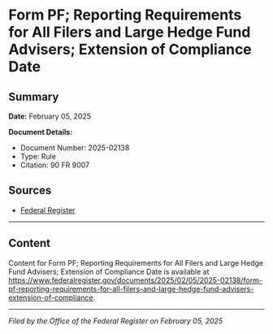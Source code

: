 # Form PF; Reporting Requirements for All Filers and Large Hedge Fund Advisers; Extension of Compliance Date

## Summary

**Date:** February 05, 2025

**Document Details:**
- Document Number: 2025-02138
- Type: Rule
- Citation: 90 FR 9007

## Sources
- [Federal Register](https://www.federalregister.gov/documents/2025/02/05/2025-02138/form-pf-reporting-requirements-for-all-filers-and-large-hedge-fund-advisers-extension-of-compliance)

---

## Content

Content for Form PF; Reporting Requirements for All Filers and Large Hedge Fund Advisers; Extension of Compliance Date is available at https://www.federalregister.gov/documents/2025/02/05/2025-02138/form-pf-reporting-requirements-for-all-filers-and-large-hedge-fund-advisers-extension-of-compliance.

---

*Filed by the Office of the Federal Register on February 05, 2025*
